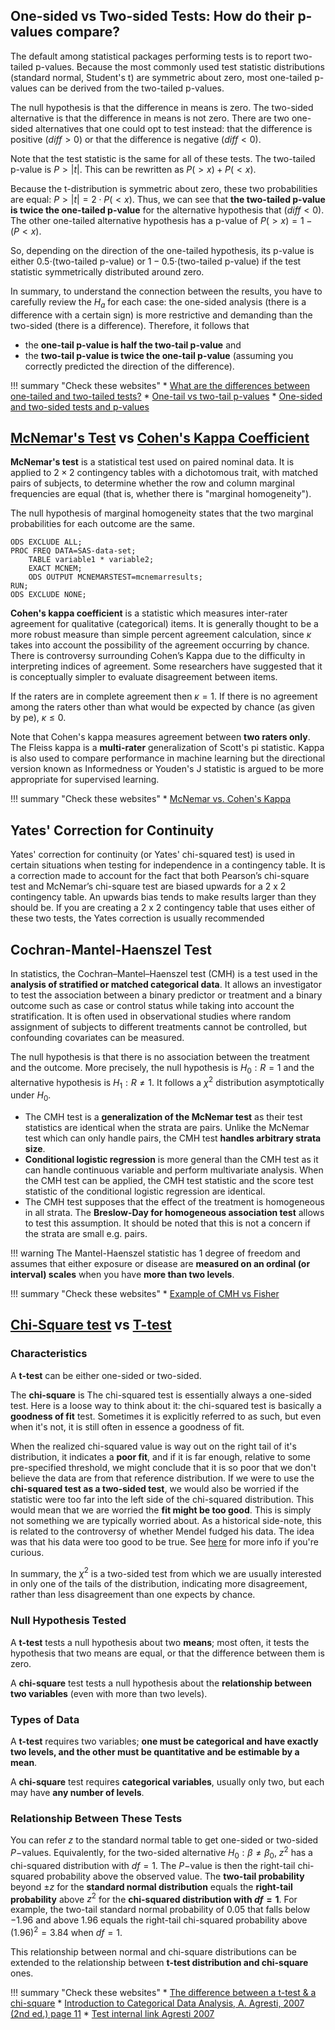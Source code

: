 ## One-sided vs Two-sided Tests: How do their p-values compare?

The default among statistical packages performing tests is to report two-tailed p-values.  Because the most commonly used test statistic distributions (standard normal, Student's t) are symmetric about zero, most one-tailed p-values can be derived from the two-tailed p-values.

The null hypothesis is that the difference in means is zero.  The two-sided alternative is that the difference in means is not zero. There are two one-sided alternatives that one could opt to test instead: that the difference is positive ($diff > 0$) or that the difference is negative ($diff < 0$). 

Note that the test statistic is the same for all of these tests. The two-tailed p-value is $P > |t|$. This can be rewritten as $P(>x)+P(<x)$. 

Because the t-distribution is symmetric about zero, these two probabilities are equal: $P > |t| = 2 \cdot  P(<x)$. Thus, we can see that **the two-tailed p-value is twice the one-tailed p-value** for the alternative hypothesis that ($diff < 0$).  The other one-tailed alternative hypothesis has a p-value of $P(>x)=1-(P<x)$. 

So, depending on the direction of the one-tailed hypothesis, its p-value is either $0.5 \cdot$(two-tailed p-value) or $1-0.5 \cdot$(two-tailed p-value) if the test statistic symmetrically distributed around zero. 

In summary, to understand the connection between the results, you have to carefully review the $H_a$ for each case: the one-sided analysis (there is a difference with a certain sign) is more restrictive and demanding than the two-sided (there is a difference). Therefore, it follows that
    
* the **one-tail p-value is half the two-tail p-value** and
* the **two-tail p-value is twice the one-tail p-value** (assuming you correctly predicted the direction of the difference).
    
!!! summary "Check these websites"
    * [What are the differences between one-tailed and two-tailed tests?](https://stats.idre.ucla.edu/other/mult-pkg/faq/general/faq-what-are-the-differences-between-one-tailed-and-two-tailed-tests/)
    * [One-tail vs two-tail p-values](https://www.graphpad.com/guides/prism/7/statistics/one-tail_vs__two-tail_p_values.htm?toc=0&printWindow)
    * [One-sided and two-sided tests and p-values](http://www.tandfonline.com/doi/abs/10.1080/10543409108835014)

## [McNemar's Test](https://en.wikipedia.org/wiki/McNemar%27s_test) vs [Cohen's Kappa Coefficient](https://en.wikipedia.org/wiki/Cohen%27s_kappa)

**McNemar's test** is a statistical test used on paired nominal data. It is applied to $2 \times 2$ contingency tables with a dichotomous trait, with matched pairs of subjects, to determine whether the row and column marginal frequencies are equal (that is, whether there is "marginal homogeneity"). 

The null hypothesis of marginal homogeneity states that the two marginal probabilities for each outcome are the same.

```
ODS EXCLUDE ALL;
PROC FREQ DATA=SAS-data-set;
	TABLE variable1 * variable2;
	EXACT MCNEM;
	ODS OUTPUT MCNEMARSTEST=mcnemarresults;
RUN;
ODS EXCLUDE NONE;
```

**Cohen's kappa coefficient** is a statistic which measures inter-rater agreement for qualitative (categorical) items. It is generally thought to be a more robust measure than simple percent agreement calculation, since $\kappa$ takes into account the possibility of the agreement occurring by chance. There is controversy surrounding Cohen’s Kappa due to the difficulty in interpreting indices of agreement. Some researchers have suggested that it is conceptually simpler to evaluate disagreement between items.

If the raters are in complete agreement then $\kappa=1$. If there is no agreement among the raters other than what would be expected by chance (as given by pe), $\kappa \le 0$.

Note that Cohen's kappa measures agreement between **two raters only**. The Fleiss kappa is a **multi-rater** generalization of Scott's pi statistic. Kappa is also used to compare performance in machine learning but the directional version known as Informedness or Youden's J statistic is argued to be more appropriate for supervised learning.

!!! summary "Check these websites"
    * [McNemar vs. Cohen's Kappa](http://math.usu.edu/jrstevens/biostat/projects2013/pres_mcnemarcohen.pdf)

## Yates' Correction for Continuity

Yates' correction for continuity (or Yates' chi-squared test) is used in certain situations when testing for independence in a contingency table. It is a correction made to account for the fact that both Pearson’s chi-square test and McNemar’s chi-square test are biased upwards for a 2 x 2 contingency table. An upwards bias tends to make results larger than they should be. If you are creating a 2 x 2 contingency table that uses either of these two tests, the Yates correction is usually recommended

## Cochran-Mantel-Haenszel Test

In statistics, the Cochran–Mantel–Haenszel test (CMH) is a test used in the **analysis of stratified or matched categorical data**. It allows an investigator to test the association between a binary predictor or treatment and a binary outcome such as case or control status while taking into account the stratification. It is often used in observational studies where random assignment of subjects to different treatments cannot be controlled, but confounding covariates can be measured.

The null hypothesis is that there is no association between the treatment and the outcome. More precisely, the null hypothesis is $H_{0}:R=1$ and the alternative hypothesis is $H_{1}:R\neq 1$. It follows a $\chi^{2}$ distribution asymptotically under $H_{0}$.

*  The CMH test is a **generalization of the McNemar test** as their test statistics are identical when the strata are pairs. Unlike the McNemar test which can only handle pairs, the CMH test **handles arbitrary strata size**.
* **Conditional logistic regression** is more general than the CMH test as it can handle continuous variable and perform multivariate analysis. When the CMH test can be applied, the CMH test statistic and the score test statistic of the conditional logistic regression are identical.
* The CMH test supposes that the effect of the treatment is homogeneous in all strata. The **Breslow-Day for homogeneous association test** allows to test this assumption. It should be noted that this is not a concern if the strata are small e.g. pairs.

!!! warning
    The Mantel-Haenszel statistic has 1 degree of freedom and assumes that either exposure or disease are **measured on an ordinal (or interval) scales** when you have **more than two levels**.

!!! summary "Check these websites"
    * [Example of CMH vs Fisher](http://www.biostathandbook.com/cmh.html)

## [Chi-Square test](https://en.wikipedia.org/wiki/Chi-squared_test) vs [T-test](https://en.wikipedia.org/wiki/Student%27s_t-test)

### Characteristics
A **t-test** can be either one-sided or two-sided.

The **chi-square** is The chi-squared test is essentially always a one-sided test. Here is a loose way to think about it: the chi-squared test is basically a **goodness of fit** test. Sometimes it is explicitly referred to as such, but even when it's not, it is still often in essence a goodness of fit. 

When the realized chi-squared value is way out on the right tail of it's distribution, it indicates a **poor fit**, and if it is far enough, relative to some pre-specified threshold, we might conclude that it is so poor that we don't believe the data are from that reference distribution. If we were to use the **chi-squared test as a two-sided test**, we would also be worried if the statistic were too far into the left side of the chi-squared distribution. This would mean that we are worried the **fit might be too good**. This is simply not something we are typically worried about. As a historical side-note, this is related to the controversy of whether Mendel fudged his data. The idea was that his data were too good to be true. See [here](http://www.amjbot.org/content/88/5/737.full) for more info if you're curious.

In summary, the $\chi^2$ is a two-sided test from which we are usually interested in only one of the tails of the distribution, indicating more disagreement, rather than less disagreement than one expects by chance.

### Null Hypothesis Tested
A **t-test** tests a null hypothesis about two **means**; most often, it tests the hypothesis that two means are equal, or that the difference between them is zero. 

A **chi-square** test tests a null hypothesis about the **relationship between two variables** (even with more than two levels). 

### Types of Data
A **t-test** requires two variables; **one must be categorical and have exactly two levels, and the other must be quantitative and be estimable by a mean**. 

A **chi-square** test requires **categorical variables**, usually only two, but each may have **any number of levels**.

### Relationship Between These Tests

You can refer $z$ to the standard normal table to get one-sided or two-sided $P-$values. Equivalently, for the two-sided alternative $H_0:\beta \ne \beta_0$, $z^2$ has a chi-squared distribution with $df = 1$. The $P-$value is then the right-tail chi-squared probability above the observed value. The **two-tail probability** beyond $\pm z$ for the **standard normal distribution** equals the **right-tail probability** above $z^2$ for the **chi-squared distribution with $df = 1$**. For example, the two-tail standard normal probability of $0.05$ that falls below $−1.96$ and above $1.96$ equals the right-tail chi-squared probability above $(1.96)^2 = 3.84$ when $df = 1$.

This relationship between normal and chi-square distributions can be extended to the relationship between **t-test distribution and chi-square** ones.

!!! summary "Check these websites"
    * [The difference between a t-test & a chi-square](https://sciencing.com/difference-between-ttest-chi-square-8225095.html)
    * [Introduction to Categorical Data Analysis, A. Agresti, 2007 (2nd ed.) page 11](https://mregresion.files.wordpress.com/2012/08/agresti-introduction-to-categorical-data.pdf)
    * [Test internal link Agresti 2007](../books/agresti-introduction-to-categorical-data.pdf)
